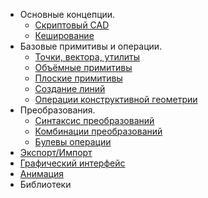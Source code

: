 * Основные концепции.
	* [Скриптовый CAD](scriptcad.html)
	* [Кеширование](caching.html)
* Базовые примитивы и операции.
    * [Точки, вектора, утилиты](prim0d.html)
    * [Объёмные примитивы](prim3d.html)  
    * [Плоские примитивы](prim2d.html)  
    * [Создание линий](prim1d.html)  
    * [Операции конструктивной геометрии](ops3d.html)  
* Преобразования.
	* [Синтаксис преобразований](trans0.html)  
	* [Комбинации преобразований](trans1.html)  
	* [Булевы операции](bool.html)
* [Экспорт/Импорт](expimp.html)
* [Графический интерфейс](gui.html)
* [Анимация](animate.html)
* Библиотеки